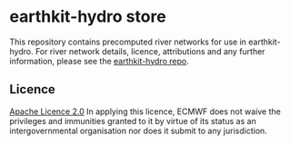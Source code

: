 # earthkit-hydro store

This repository contains precomputed river networks for use in earthkit-hydro. For river network details, licence, attributions and any further information, please see the [earthkit-hydro repo](https://github.com/ecmwf/earthkit-hydro).

## Licence

[Apache Licence 2.0](https://opensource.org/licenses/apache-2-0) In applying this licence, ECMWF does not waive the privileges and immunities granted to it by virtue of its status as an intergovernmental organisation nor does it submit to any jurisdiction.